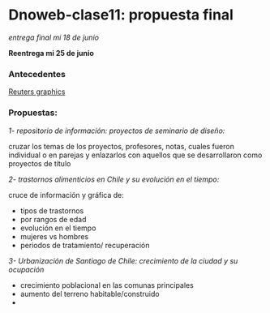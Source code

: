 # Dnoweb-clase11: propuesta final

*entrega final mi 18 de junio*

**Reentrega mi 25 de junio**

### Antecedentes 
[Reuters graphics](https://www.reuters.com/graphics/)


### Propuestas:
*1- repositorio de información: proyectos de seminario de diseño:*

cruzar los temas de los proyectos, profesores, notas, cuales fueron individual o en parejas y enlazarlos con aquellos que se desarrollaron como proyectos de título

*2- trastornos alimenticios en Chile y su evolución en el tiempo:*

cruce de información y gráfica de:
- tipos de trastornos
- por rangos de edad
- evolución en el tiempo
- mujeres vs hombres
- periodos de tratamiento/ recuperación


*3- Urbanización de Santiago de Chile: crecimiento de la ciudad y su ocupación*
- crecimiento poblacional en las comunas principales 
- aumento del terreno habitable/construido
- 

